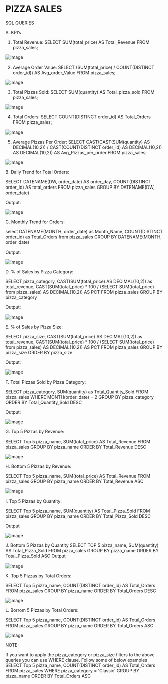 
# PIZZA SALES

SQL QUERIES

A. KPI’s
1. Total Revenue:
SELECT SUM(total_price) AS Total_Revenue
FROM pizza_sales;

![image](https://github.com/akshay9948/Test/assets/159958301/b1904761-a0a0-4729-b1e9-553a39b7b371)

 
2. Average Order Value:
SELECT (SUM(total_price) / COUNT(DISTINCT order_id)) AS Avg_order_Value
FROM pizza_sales;

![image](https://github.com/akshay9948/Test/assets/159958301/ff1babab-f140-4276-9c60-971d2a5a968c)

 
3. Total Pizzas Sold:
SELECT SUM(quantity) AS Total_pizza_sold FROM pizza_sales;

![image](https://github.com/akshay9948/Test/assets/159958301/6f1dcea1-3e0c-4d29-8217-29749cd10864)
 
4. Total Orders:
SELECT COUNT(DISTINCT order_id) AS Total_Orders
FROM pizza_sales;

![image](https://github.com/akshay9948/Test/assets/159958301/21a3a1d2-326b-4580-b17f-1bc502aebf8c)
 
5. Average Pizzas Per Order:
SELECT CAST(CAST(SUM(quantity) AS DECIMAL(10,2)) / 
CAST(COUNT(DISTINCT order_id) AS DECIMAL(10,2)) AS DECIMAL(10,2))
AS Avg_Pizzas_per_order
FROM pizza_sales;

![image](https://github.com/akshay9948/Test/assets/159958301/e4a24fee-4996-4569-bece-ab230164c995)
 
B. Daily Trend for Total Orders:

SELECT DATENAME(DW, order_date) AS order_day, COUNT(DISTINCT order_id) AS total_orders 
FROM pizza_sales
GROUP BY DATENAME(DW, order_date)

Output:
 
![image](https://github.com/akshay9948/Test/assets/159958301/78a798ff-0f42-4789-b9b8-42f4bddd9a51)

C. Monthly Trend for Orders:

select DATENAME(MONTH, order_date) as Month_Name, COUNT(DISTINCT order_id) as Total_Orders
from pizza_sales
GROUP BY DATENAME(MONTH, order_date)

Output:

![image](https://github.com/akshay9948/Test/assets/159958301/4323a414-3e98-412e-805a-315859dcb7ab)


D. % of Sales by Pizza Category:

SELECT pizza_category, CAST(SUM(total_price) AS DECIMAL(10,2)) as total_revenue,
CAST(SUM(total_price) * 100 / (SELECT SUM(total_price) from pizza_sales) AS DECIMAL(10,2)) AS PCT
FROM pizza_sales
GROUP BY pizza_category

Output:

![image](https://github.com/akshay9948/Test/assets/159958301/328a3101-44fb-4e49-89f4-9bace56db2a1)
 
E. % of Sales by Pizza Size:

SELECT pizza_size, CAST(SUM(total_price) AS DECIMAL(10,2)) as total_revenue,
CAST(SUM(total_price) * 100 / (SELECT SUM(total_price) from pizza_sales) AS DECIMAL(10,2)) AS PCT
FROM pizza_sales
GROUP BY pizza_size
ORDER BY pizza_size

Output:

![image](https://github.com/akshay9948/Test/assets/159958301/1bfc662d-939c-4ee7-9b49-11099d0dded9)
 
F. Total Pizzas Sold by Pizza Category:

SELECT pizza_category, SUM(quantity) as Total_Quantity_Sold
FROM pizza_sales
WHERE MONTH(order_date) = 2
GROUP BY pizza_category
ORDER BY Total_Quantity_Sold DESC

Output:

![image](https://github.com/akshay9948/Test/assets/159958301/ecb70fea-1de3-429c-88d2-1b83128c3e54)
 
G. Top 5 Pizzas by Revenue:

SELECT Top 5 pizza_name, SUM(total_price) AS Total_Revenue
FROM pizza_sales
GROUP BY pizza_name
ORDER BY Total_Revenue DESC

![image](https://github.com/akshay9948/Test/assets/159958301/60fbf803-0fa8-4a24-a604-2a0277a5a163)
 
H. Bottom 5 Pizzas by Revenue:

SELECT Top 5 pizza_name, SUM(total_price) AS Total_Revenue
FROM pizza_sales
GROUP BY pizza_name
ORDER BY Total_Revenue ASC

![image](https://github.com/akshay9948/Test/assets/159958301/6b97bc7c-9427-4bf5-b3c8-1f6b000876e4)
 
I. Top 5 Pizzas by Quantity:

SELECT Top 5 pizza_name, SUM(quantity) AS Total_Pizza_Sold
FROM pizza_sales
GROUP BY pizza_name
ORDER BY Total_Pizza_Sold DESC

Output

![image](https://github.com/akshay9948/Test/assets/159958301/c6693ff3-b491-4e52-84de-5370bd0f1d05)
 
J. Bottom 5 Pizzas by Quantity
SELECT TOP 5 pizza_name, SUM(quantity) AS Total_Pizza_Sold
FROM pizza_sales
GROUP BY pizza_name
ORDER BY Total_Pizza_Sold ASC
Output
 
![image](https://github.com/akshay9948/Test/assets/159958301/5d2dec75-dbc1-482d-b20a-037929dbe31e)


K. Top 5 Pizzas by Total Orders:

SELECT Top 5 pizza_name, COUNT(DISTINCT order_id) AS Total_Orders
FROM pizza_sales
GROUP BY pizza_name
ORDER BY Total_Orders DESC

![image](https://github.com/akshay9948/Test/assets/159958301/fe434a71-e3c2-4c90-99f9-7fc9bc806ab8)
 
L. Borrom 5 Pizzas by Total Orders:

SELECT Top 5 pizza_name, COUNT(DISTINCT order_id) AS Total_Orders
FROM pizza_sales
GROUP BY pizza_name
ORDER BY Total_Orders ASC

![image](https://github.com/akshay9948/Test/assets/159958301/6dcc36ae-5d2a-4f83-b491-824a7677d452)
 
NOTE:

If you want to apply the pizza_category or pizza_size filters to the above queries you can use WHERE clause. Follow some of below examples
SELECT Top 5 pizza_name, COUNT(DISTINCT order_id) AS Total_Orders
FROM pizza_sales
WHERE pizza_category = 'Classic'
GROUP BY pizza_name
ORDER BY Total_Orders ASC

